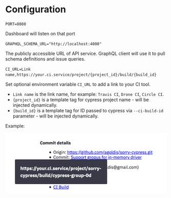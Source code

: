 # Configuration

`PORT=8080`

Dashboard will listen on that port



`GRAPHQL_SCHEMA_URL="http://localhost:4000"`

The publicly accessible URL of API service. GraphQL client will use it to pull schema definitions and issue queries.



`CI_URL=Link name,https://your.ci.service/project/{project_id}/build/{build_id}`

Set optional environment variable `CI_URL` to add a link to your CI tool.

* `Link name` is the link name, for example: `Travis CI`, `Drone CI`, `Circle CI`.
* `{project_id}` is a template tag for cypress project name - will be injected dynamically.
* `{build_id}` is a template tag for ID passed to cypress via `--ci-build-id` parameter - will be injected dynamically.

Example:

![](../../.gitbook/assets/ci_url.png)



